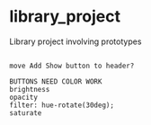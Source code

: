 # library_project
Library project involving prototypes
~~~

move Add Show button to header? 

BUTTONS NEED COLOR WORK
brightness
opacity
filter: hue-rotate(30deg);
saturate